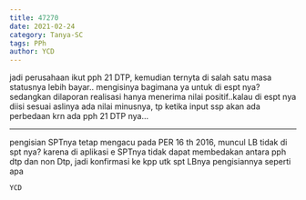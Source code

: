 ```yaml
---
title: 47270
date: 2021-02-24
category: Tanya-SC
tags: PPh
author: YCD
---
```


jadi perusahaan ikut pph 21 DTP, kemudian ternyta di salah satu masa statusnya lebih bayar.. mengisinya bagimana ya untuk di espt nya? sedangkan dilaporan realisasi hanya menerima nilai positif..kalau di espt nya diisi sesuai aslinya ada nilai minusnya, tp ketika input ssp akan ada perbedaan krn ada pph 21 DTP nya...

---

pengisian SPTnya tetap mengacu pada PER 16 th 2016, muncul LB tidak di spt nya? karena di aplikasi e SPTnya tidak dapat membedakan antara pph dtp dan non Dtp, jadi konfirmasi ke kpp utk spt LBnya pengisiannya seperti apa

`YCD`
